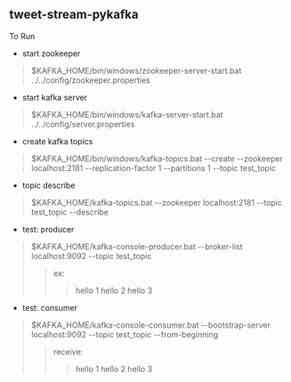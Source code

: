 ## tweet-stream-pykafka
>
>
>
To Run
- start zookeeper
>$KAFKA_HOME/bin/windows/zookeeper-server-start.bat ../../config/zookeeper.properties

- start kafka server
>$KAFKA_HOME/bin/windows/kafka-server-start.bat ../../config/server.properties

- create kafka topics
>$KAFKA_HOME/bin/windows/kafka-topics.bat --create --zookeeper localhost:2181 --replication-factor 1 --partitions 1 --topic test_topic

- topic describe
>$KAFKA_HOME/kafka-topics.bat --zookeeper localhost:2181 --topic test_topic --describe

- test: producer 
>$KAFKA_HOME/kafka-console-producer.bat --broker-list localhost:9092 --topic test_topic
>>ex:
>>>hello 1
>>>hello 2
>>>hello 3

- test: consumer 
>$KAFKA_HOME/kafka-console-consumer.bat --bootstrap-server localhost:9092 --topic test_topic --from-beginning
>>receive:
>>>hello 1
>>>hello 2
>>>hello 3


